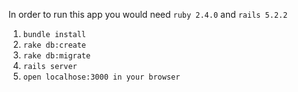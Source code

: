 In order to run this app you would need `ruby 2.4.0` and `rails 5.2.2`
1. `bundle install`
2. `rake db:create`
3. `rake db:migrate`
4. `rails server`
5. `open localhose:3000 in your browser`
